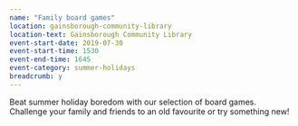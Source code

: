 ```yaml
---
name: "Family board games"
location: gainsborough-community-library
location-text: Gainsborough Community Library
event-start-date: 2019-07-30
event-start-time: 1530
event-end-time: 1645
event-category: summer-holidays
breadcrumb: y
---
```


Beat summer holiday boredom with our selection of board games. Challenge your family and friends to an old favourite or try something new!
